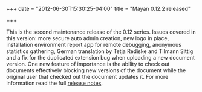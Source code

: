 +++
date = "2012-06-30T15:30:25-04:00"
title = "Mayan 0.12.2 released"

+++

This is the second maintenance release of the 0.12 series. Issues covered in this version: more secure auto admin creation, new logo in place, installation environment report app for remote debugging, anonymous statistics gathering, German translation by Tetja Rediske and Tilmann Sittig and a fix for the duplicated extension bug when uploading a new document version. One new feature of importance is the ability to check out documents effectively blocking new versions of the document while the original user that checked out the document updates it. For more information read the full [release notes](http://mayan.readthedocs.org/en/latest/releases/0.12.1.html).
